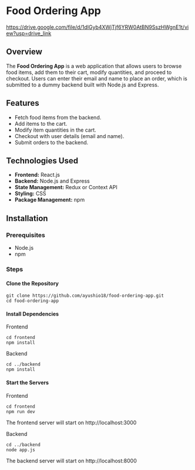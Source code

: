 # Food Ordering App
https://drive.google.com/file/d/1dIGyb4XWjTjf6YRW0AtBN9SszHWgnE1t/view?usp=drive_link
## Overview
The **Food Ordering App** is a web application that allows users to browse food items, add them to their cart, modify quantities, and proceed to checkout. Users can enter their email and name to place an order, which is submitted to a dummy backend built with Node.js and Express.

## Features
- Fetch food items from the backend.
- Add items to the cart.
- Modify item quantities in the cart.
- Checkout with user details (email and name).
- Submit orders to the backend.

## Technologies Used
- **Frontend:** React.js
- **Backend:** Node.js and Express
- **State Management:** Redux or Context API
- **Styling:** CSS
- **Package Management:** npm

## Installation

### Prerequisites
- Node.js
- npm

### Steps

#### Clone the Repository
```
git clone https://github.com/ayushio18/food-ordering-app.git
cd food-ordering-app
```
#### Install Dependencies

Frontend

```
cd frontend
npm install
```
Backend

```
cd ../backend
npm install
```

#### Start the Servers

Frontend

```
cd frontend
npm run dev
```
The frontend server will start on http://localhost:3000

Backend

```
cd ../backend
node app.js
```
The backend server will start on http://localhost:8000

